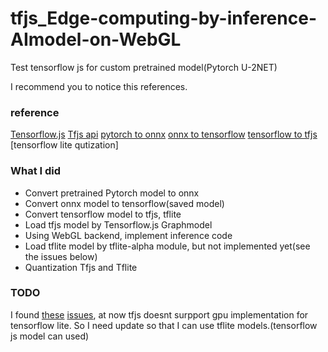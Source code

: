 # tfjs_Edge-computing-by-inference-AImodel-on-WebGL


Test tensorflow js for custom pretrained model(Pytorch U-2NET)

I recommend you to notice this references.
### reference 
[Tensorflow.js](https://www.tensorflow.org/js)
[Tfjs api](https://js.tensorflow.org/api/latest/)
[pytorch to onnx](https://docs.microsoft.com/ko-kr/windows/ai/windows-ml/tutorials/pytorch-convert-model)
[onnx to tensorflow](https://github.com/onnx/onnx-tensorflow)
[tensorflow to tfjs](https://www.tensorflow.org/js/guide/conversion)
[tensorflow lite qutization]

### What I did
* Convert pretrained Pytorch model to onnx
* Convert onnx model to tensorflow(saved model)
* Convert tensorflow model to tfjs, tflite
* Load tfjs model by Tensorflow.js Graphmodel
* Using WebGL backend, implement inference code
* Load tflite model by tflite-alpha module, but not implemented yet(see the issues below)
* Quantization Tfjs and Tflite

### TODO
I found [these](https://github.com/tensorflow/tfjs/issues/4166) [issues](https://github.com/tensorflow/tfjs/issues/5689), at now tfjs doesnt surpport gpu implementation for tensorflow lite.
So I need update so that I can use tflite models.(tensorflow js model can used)
